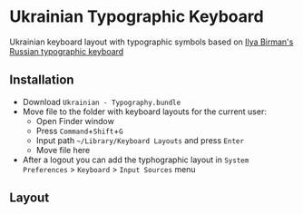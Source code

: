 # Ukrainian Typographic Keyboard

Ukrainian keyboard layout with typographic symbols based on [Ilya Birman's Russian typographic keyboard](http://ilyabirman.ru/type)

## Installation

* Download `Ukrainian - Typography.bundle`
* Move file to the folder with keyboard layouts for the current user:
  * Open Finder window
  * Press `Command`+`Shift`+`G`
  * Input path `~/Library/Keyboard Layouts` and press `Enter`
  * Move file here
* After a logout you can add the typhographic layout in `System Preferences` > `Keyboard` > `Input Sources` menu

## Layout


